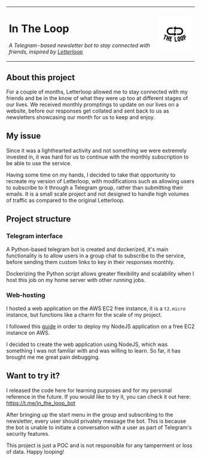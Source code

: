 <table border="0">
<tr>
<td>

# In The Loop
<i> A Telegram-based newsletter bot to stay connected with friends, inspired by [Letterloop](https://www.letterloop.co/)</i>

</td>

<td>

<img src="img/logo.png" alt="drawing" width="150"/>

</td>
</tr>
</table>

## About this project

For a couple of months, Letterloop allowed me to stay connected with my friends and be in the know of what they were up too at different stages of our lives. We received monthly promptings to update on our lives on a website, before our responses get collated and sent back to us as newsletters showcasing our month for us to keep and enjoy.

## My issue

Since it was a lighthearted activity and not something we were extremely invested in, it was hard for us to continue with the monthly subscription to be able to use the service.

Having some time on my hands, I decided to take that opportunity to recreate my version of Letterloop, with modifications such as allowing users to subscribe to it through a Telegram group, rather than submitting their emails. It is a small scale project and not designed to handle high volumes of traffic as compared to the original Letterloop. 

## Project structure

### Telegram interface

A Python-based telegram bot is created and dockerized, it's main functionality is to allow users in a group chat to subscribe to the service, before sending them custom links to key in their responses monthly. 

Dockerizing the Python script allows greater flexibility and scalability when I host this job on my home server with other running jobs.

### Web-hosting

I hosted a web application on the AWS EC2 free instance, it is a ```t2.micro``` instance, but functions like a charm for the scale of my project.

I followed this [guide](https://medium.com/@matlabinfotech12/deploy-nodejs-application-on-aws-4f142247bd55) in order to deploy my NodeJS application on a free EC2 instance on AWS.

I decided to create the web application using NodeJS, which was something I was not familiar with and was willing to learn. So far, it has brought me me great pain debugging.

## Want to try it?

I released the code here for learning purposes and for my personal reference in the future. If you would like to try it, you can check it out here:
https://t.me/in_the_loop_bot

After bringing up the start menu in the group and subscribing to the newsletter, every user should privately message the bot. This is because the bot is unable to initiate a conversation with a user as part of Telegram's security features.

This project is just a POC and is not responsible for any tamperment or loss of data. Happy looping!

